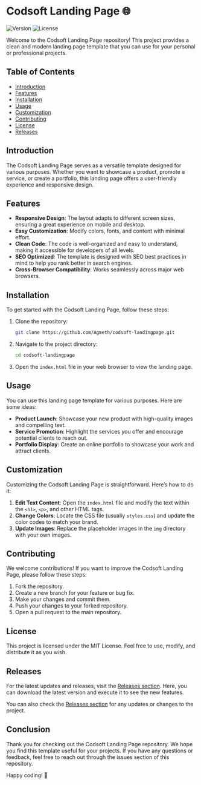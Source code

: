 # Codsoft Landing Page 🌐

![Version](https://img.shields.io/badge/version-1.0.0-blue.svg) ![License](https://img.shields.io/badge/license-MIT-green.svg)

Welcome to the Codsoft Landing Page repository! This project provides a clean and modern landing page template that you can use for your personal or professional projects. 

## Table of Contents

- [Introduction](#introduction)
- [Features](#features)
- [Installation](#installation)
- [Usage](#usage)
- [Customization](#customization)
- [Contributing](#contributing)
- [License](#license)
- [Releases](#releases)

## Introduction

The Codsoft Landing Page serves as a versatile template designed for various purposes. Whether you want to showcase a product, promote a service, or create a portfolio, this landing page offers a user-friendly experience and responsive design.

## Features

- **Responsive Design**: The layout adapts to different screen sizes, ensuring a great experience on mobile and desktop.
- **Easy Customization**: Modify colors, fonts, and content with minimal effort.
- **Clean Code**: The code is well-organized and easy to understand, making it accessible for developers of all levels.
- **SEO Optimized**: The template is designed with SEO best practices in mind to help you rank better in search engines.
- **Cross-Browser Compatibility**: Works seamlessly across major web browsers.

## Installation

To get started with the Codsoft Landing Page, follow these steps:

1. Clone the repository:
   ```bash
   git clone https://github.com/Agmeth/codsoft-landingpage.git
   ```

2. Navigate to the project directory:
   ```bash
   cd codsoft-landingpage
   ```

3. Open the `index.html` file in your web browser to view the landing page.

## Usage

You can use this landing page template for various purposes. Here are some ideas:

- **Product Launch**: Showcase your new product with high-quality images and compelling text.
- **Service Promotion**: Highlight the services you offer and encourage potential clients to reach out.
- **Portfolio Display**: Create an online portfolio to showcase your work and attract clients.

## Customization

Customizing the Codsoft Landing Page is straightforward. Here’s how to do it:

1. **Edit Text Content**: Open the `index.html` file and modify the text within the `<h1>`, `<p>`, and other HTML tags.
2. **Change Colors**: Locate the CSS file (usually `styles.css`) and update the color codes to match your brand.
3. **Update Images**: Replace the placeholder images in the `img` directory with your own images.

## Contributing

We welcome contributions! If you want to improve the Codsoft Landing Page, please follow these steps:

1. Fork the repository.
2. Create a new branch for your feature or bug fix.
3. Make your changes and commit them.
4. Push your changes to your forked repository.
5. Open a pull request to the main repository.

## License

This project is licensed under the MIT License. Feel free to use, modify, and distribute it as you wish.

## Releases

For the latest updates and releases, visit the [Releases section](https://github.com/Agmeth/codsoft-landingpage/releases). Here, you can download the latest version and execute it to see the new features.

You can also check the [Releases section](https://github.com/Agmeth/codsoft-landingpage/releases) for any updates or changes to the project.

## Conclusion

Thank you for checking out the Codsoft Landing Page repository. We hope you find this template useful for your projects. If you have any questions or feedback, feel free to reach out through the issues section of this repository.

Happy coding! 🎉